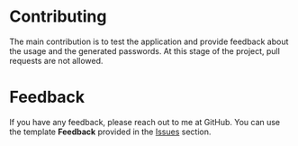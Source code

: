 # Contributing
The main contribution is to test the application and provide feedback about the usage and the generated passwords. At this stage of the project, pull requests are not allowed.

# Feedback
If you have any feedback, please reach out to me at GitHub. You can use the template **Feedback** provided in the [Issues](https://github.com/drodriguez-dev/password-genie/issues/new) section. 
